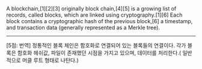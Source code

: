 A blockchain,[1][2][3] originally block chain,[4][5] is a growing list of records, called blocks, which are linked using cryptography.[1][6] Each block contains a cryptographic hash of the previous block,[6] a timestamp, and transaction data (generally represented as a Merkle tree).


*  *  *
[5점: 번역]
정통적인 블록 체인은 함호화로 연결되어 있는 블록들의 연결이다. 각가 블록은 함호화 헤쉬값, 파일이 존재했던 시점을 가지고 있으며, 데이터를 처리한다.( 일반적으로 머클 루트 형태로 나탄다.)
